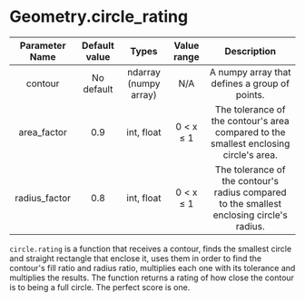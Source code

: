 # Geometry.circle_rating


| Parameter Name | Default value | Types | Value range | Description | 
| :---: | :---: | :---: | :---: | :---: |
| contour | No default | ndarray (numpy array) | N/A | A numpy array that defines a group of points. |
| area_factor | 0.9 | int, float | 0 < x ≤ 1 | The tolerance of the contour's area compared to the smallest enclosing circle's area. |
| radius_factor | 0.8 | int, float | 0 < x ≤ 1 | The tolerance of the contour's radius compared to the smallest enclosing circle's radius. |

`circle.rating` is a function that receives a contour, finds the smallest circle and straight rectangle that enclose it, 
uses them in order to find the contour's fill ratio and radius ratio, multiplies each one with its tolerance and multiplies the results.
The function returns a rating of how close the contour is to being a full circle. The perfect score is one.
